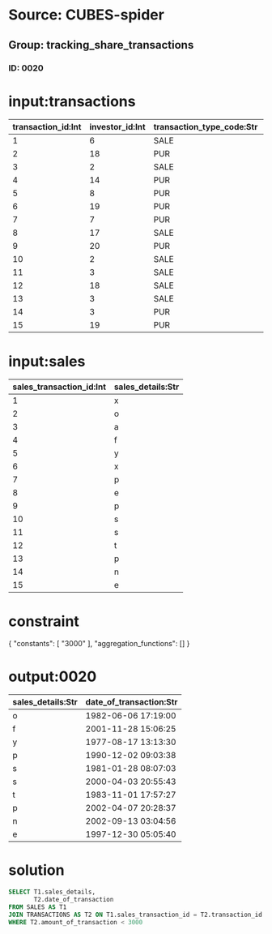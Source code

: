 # Source: CUBES-spider
## Group: tracking_share_transactions
### ID: 0020

# input:transactions

| transaction_id:Int | investor_id:Int | transaction_type_code:Str | date_of_transaction:Str | amount_of_transaction:Dbl | share_count:Str | other_details:Str |
|---|---|---|---|---|---|---|
| 1 | 6 | SALE | 1988-09-16 19:02:51 | 302507.6996 | 8718572.0 | nan |
| 2 | 18 | PUR | 1982-06-06 17:19:00 | 27.257 | 9.0 | nan |
| 3 | 2 | SALE | 1979-04-27 06:03:59 | 48777.969 | 8580.0 | nan |
| 4 | 14 | PUR | 2001-11-28 15:06:25 | 4.5263 | 8040.0 | nan |
| 5 | 8 | PUR | 1977-08-17 13:13:30 | 0.0 | 930.0 | nan |
| 6 | 19 | PUR | 1985-10-08 13:13:39 | 207484122.2796 | 2751.0 | nan |
| 7 | 7 | PUR | 1990-12-02 09:03:38 | 822.803 | 1522.0 | nan |
| 8 | 17 | SALE | 2004-01-18 20:37:50 | 78035671.4424 | 96178.0 | nan |
| 9 | 20 | PUR | 1977-08-13 02:18:47 | 82057.207 | nan | nan |
| 10 | 2 | SALE | 1981-01-28 08:07:03 | 29.3534 | 1654756.0 | nan |
| 11 | 3 | SALE | 2000-04-03 20:55:43 | 0.0 | 674529892.0 | nan |
| 12 | 18 | SALE | 1983-11-01 17:57:27 | 1.0 | 587.0 | nan |
| 13 | 3 | SALE | 2002-04-07 20:28:37 | 183.2 | nan | nan |
| 14 | 3 | PUR | 2002-09-13 03:04:56 | 0.0 | 630021.0 | nan |
| 15 | 19 | PUR | 1997-12-30 05:05:40 | 8.9 | 93191.0 | nan |

# input:sales

| sales_transaction_id:Int | sales_details:Str |
|---|---|
| 1 | x |
| 2 | o |
| 3 | a |
| 4 | f |
| 5 | y |
| 6 | x |
| 7 | p |
| 8 | e |
| 9 | p |
| 10 | s |
| 11 | s |
| 12 | t |
| 13 | p |
| 14 | n |
| 15 | e |

# constraint

{
  "constants": [
    "3000"
  ],
  "aggregation_functions": []
}

# output:0020

| sales_details:Str | date_of_transaction:Str |
|---|---|
| o | 1982-06-06 17:19:00 |
| f | 2001-11-28 15:06:25 |
| y | 1977-08-17 13:13:30 |
| p | 1990-12-02 09:03:38 |
| s | 1981-01-28 08:07:03 |
| s | 2000-04-03 20:55:43 |
| t | 1983-11-01 17:57:27 |
| p | 2002-04-07 20:28:37 |
| n | 2002-09-13 03:04:56 |
| e | 1997-12-30 05:05:40 |

# solution

```sql
SELECT T1.sales_details,
       T2.date_of_transaction
FROM SALES AS T1
JOIN TRANSACTIONS AS T2 ON T1.sales_transaction_id = T2.transaction_id
WHERE T2.amount_of_transaction < 3000
```
